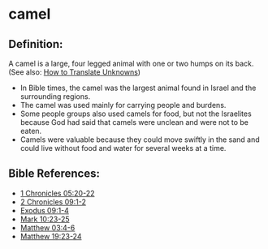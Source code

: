 # camel #

## Definition: ##

A camel is a large, four legged animal with one or two humps on its back.
(See also: [How to Translate Unknowns](en/ta-vol1/translate/man/translate-unknown))

* In Bible times, the camel was the largest animal found in Israel and the surrounding regions.
* The camel was used mainly for carrying people and burdens.
* Some people groups also used camels for food, but not the Israelites because God had said that camels were unclean and were not to be eaten.
* Camels were valuable because they could move swiftly in the sand and could live without food and water for several weeks at a time.



## Bible References: ##

* [1 Chronicles 05:20-22](en/tn/1ch/help/05/20)
* [2 Chronicles 09:1-2](en/tn/2ch/help/09/01)
* [Exodus 09:1-4](en/tn/exo/help/09/01)
* [Mark 10:23-25](en/tn/mrk/help/10/23)
* [Matthew 03:4-6](en/tn/mat/help/03/04)
* [Matthew 19:23-24](en/tn/mat/help/19/23)